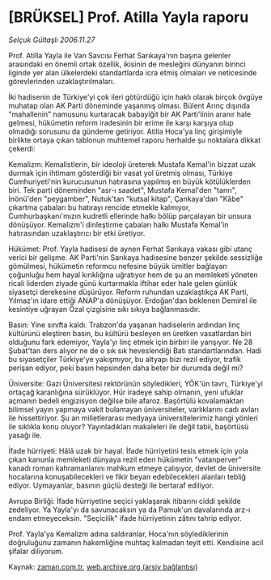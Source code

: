 # [BRÜKSEL] Prof. Atilla Yayla raporu

*Selçuk Gültaşlı 2006.11.27*

<tr><td class="metin" colspan="2" style="padding-top: 20px; padding-left: 5px; padding-right: 10px;">Prof. Atilla Yayla ile Van Savcısı Ferhat Sarıkaya'nın başına gelenler arasındaki en önemli ortak özellik, ikisinin de mesleğini dünyanın birinci liginde yer alan ülkelerdeki standartlarda icra etmiş olmaları ve neticesinde görevlerinden uzaklaştırılmaları.</td></tr><tr><td class="metin" colspan="2" style="padding-top: 20px; padding-left: 5px; padding-right: 10px;"><p>İki hadisenin de Türkiye'yi çok ileri götürdüğü için haklı olarak birçok övgüye muhatap olan AK Parti döneminde yaşanmış olması. Bülent Arınç dışında "mahallenin" namusunu kurtaracak babayiğit bir AK Parti'linin aranır hale gelmesi, hükümetin reform iradesinin bir erime ile karşı karşıya olup olmadığı sorusunu da gündeme getiriyor. Atilla Hoca'ya linç girişimiyle birlikte ortaya çıkan tablonun muhtemel raporu herhalde şu noktalara dikkat çekerdi: 
<p> Kemalizm: Kemalistlerin, bir ideoloji üreterek Mustafa Kemal'in bizzat uzak durmak için ihtimam gösterdiği bir vasat yol üretmiş olması, Türkiye Cumhuriyeti'nin kurucusunun hatırasına yapılmış en büyük kötülüklerden biri. Tek parti döneminden "asr-ı saadet", Mustafa Kemal'den "tanrı", İnönü'den "peygamber", Nutuk'tan "kutsal kitap", Çankaya'dan "Kâbe" çıkartma çabaları bu hatırayı rencide etmekle kalmıyor, Cumhurbaşkanı'mızın kudretli ellerinde halkı bölüp parçalayan bir unsura dönüşüyor. Kemalizm'i dinleştirme çabaları halkı Mustafa Kemal'in hatırasından uzaklaştırıcı bir etki üretiyor. 
<p> Hükümet: Prof. Yayla hadisesi de aynen Ferhat Sarıkaya vakası gibi utanç verici bir gelişme. AK Parti'nin Sarıkaya hadisesine benzer şekilde sessizliğe gömülmesi, hükümetin reformcu nefesine büyük ümitler bağlayan çoğunluğu hem hayal kırıklığına uğratıyor hem de şu an memleketi yöneten ricali liderden ziyade günü kurtarmakla iftihar eder hale gelen günlük siyasetçi derekesine düşürüyor. Reform ruhundan uzaklaştıkça AK Parti, Yılmaz'ın idare ettiği ANAP'a dönüşüyor. Erdoğan'dan beklenen Demirel ile kesintiye uğrayan Özal çizgisine sıkı sıkıya bağlanmasıdır.
<p> Basın: Yine sınıfta kaldı. Trabzon'da yaşanan hadiselerin ardından linç kültürünü eleştiren basın, bu kültürü besleyen en üretken vasatlardan biri olduğunu fark edemiyor, Yayla'yı linç etmek için birbiri ile yarışıyor. Ne 28 Şubat'tan ders alıyor ne de o sık sık heveslendiği Batı standartlarından. Hadi bu siyasetçiler Türkiye'ye yakışmıyor, bu altyapı bizi rezil ediyor, trafik perişan ediyor, peki basın hepsinden daha beter bir durumda değil mi?
<p> Üniversite: Gazi Üniversitesi rektörünün söyledikleri, YÖK'ün tavrı, Türkiye'yi ortaçağ karanlığına sürüklüyor. Hür iradeye sahip olmanın, yeni ufuklar açmanın bedeli engizisyon değilse bile afaroz. Başörtülü kovalamaktan bilimsel yayın yapmaya vakit bulamayan üniversiteler, varlıklarını cadı avları ile hissettiriyor. Şu an milletlerarası medyaya üniversitelerimiz hangi yönleri ile sıklıkla konu oluyor? Yayınladıkları makaleleri ile değil tabii, başörtüsü yasağı ile. 
<p> İfade hürriyeti: Hâlâ uzak bir hayal. İfade hürriyetini tesis etmek için yola çıkan kanunla memleketi dünyaya rezil eden hükümetin "vatanperver" kanadı roman kahramanlarını mahkum etmeye çalışıyor, devlet de üniversite hocalarına konuşabilecekleri ve fikir beyan edebilecekleri alanları tebliğ ediyor. Uymayanlar, basının güçlü desteği ile bertaraf ediliyor. 
<p> Avrupa Birliği: İfade hürriyetine seçici yaklaşarak itibarını ciddi şekilde zedeliyor. Ya Yayla'yı da savunacaksın ya da Pamuk'un davalarında arz-ı endam etmeyeceksin. "Seçicilik" ifade hürriyetinin zâtını tahrip ediyor. 
<p> Prof. Yayla'ya Kemalizm adına saldıranlar, Hoca'nın söylediklerinin doğruluğunu zamanın hakemliğine muhtaç kalmadan teyit etti. Kendisine acil şifalar diliyorum.<br/></p></p></p></p></p></p></p></p></td></tr>

Kaynak: [zaman.com.tr](http://zaman.com.tr/yazar.do?yazino=461613), [web.archive.org (arşiv bağlantısı)](http://web.archive.org/web/20080527015122/http://www.zaman.com.tr:80/yazar.do?yazino=461613)
